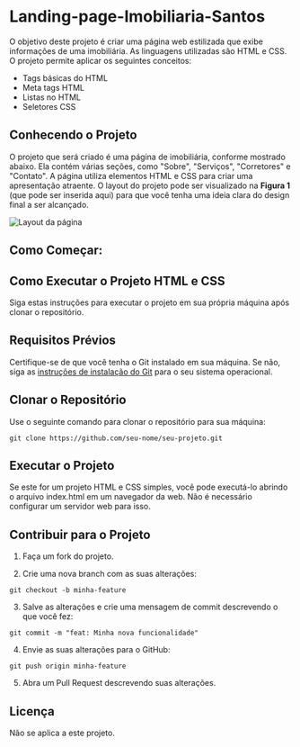 # Landing-page-Imobiliaria-Santos

O objetivo deste projeto é criar uma página web estilizada que exibe informações de uma imobiliária. As linguagens utilizadas são HTML e CSS. O projeto permite aplicar os seguintes conceitos:

- Tags básicas do HTML
- Meta tags HTML
- Listas no HTML
- Seletores CSS

## Conhecendo o Projeto

O projeto que será criado é uma página de imobiliária, conforme mostrado abaixo. Ela contém várias seções, como "Sobre", "Serviços", "Corretores" e "Contato". A página utiliza elementos HTML e CSS para criar uma apresentação atraente. O layout do projeto pode ser visualizado na **Figura 1** (que pode ser inserida aqui) para que você tenha uma ideia clara do design final a ser alcançado.

<img src="./img/anime1.gif" alt="Layout da página" >

## Como Começar:

## Como Executar o Projeto HTML e CSS

Siga estas instruções para executar o projeto em sua própria máquina após clonar o repositório.

## Requisitos Prévios

Certifique-se de que você tenha o Git instalado em sua máquina. Se não, siga as [instruções de instalação do Git](https://git-scm.com/book/en/v2/Getting-Started-Installing-Git) para o seu sistema operacional.

## Clonar o Repositório

Use o seguinte comando para clonar o repositório para sua máquina:

```
git clone https://github.com/seu-nome/seu-projeto.git
```

## Executar o Projeto

Se este for um projeto HTML e CSS simples, você pode executá-lo abrindo o arquivo index.html em um navegador da web. Não é necessário configurar um servidor web para isso.


## Contribuir para o Projeto

1. Faça um fork do projeto.

2. Crie uma nova branch com as suas alterações:

```
git checkout -b minha-feature
```

3. Salve as alterações e crie uma mensagem de commit descrevendo o que você fez:

```
git commit -m "feat: Minha nova funcionalidade"
```

4. Envie as suas alterações para o GitHub:

```
git push origin minha-feature
```

5. Abra um Pull Request descrevendo suas alterações.

## Licença
Não se aplica a este projeto.

